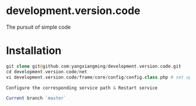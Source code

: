 # development.version.code
The pursuit of simple code
# Installation
```php
git clone git@github.com:yangxiangming/development.version.code.git
cd development.version.code/net
vi development.version.code/frame/core/config/config.class.php # set up module db mysql connection info

Configure the corresponding service path & Restart service

Current branch `master`
```


